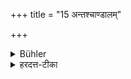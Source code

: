 +++
title = "15 अन्तश्चाण्डालम्"

+++

<details><summary>Bühler</summary>

15. Nor in such a one where Kāndālas live.
</details>

<details><summary>हरदत्त-टीका</summary>

## सूत्रम्
अन्तश्चाण्डालम् ॥ १५ ॥  
## टिप्पनी
चण्डाल एव चाण्डालः । उभयत्र प्रथमा सप्तम्यर्थे । अव्ययीभावो वा विभक्त्त्यर्थे द्रष्टव्यः ॥१५॥
</details>
